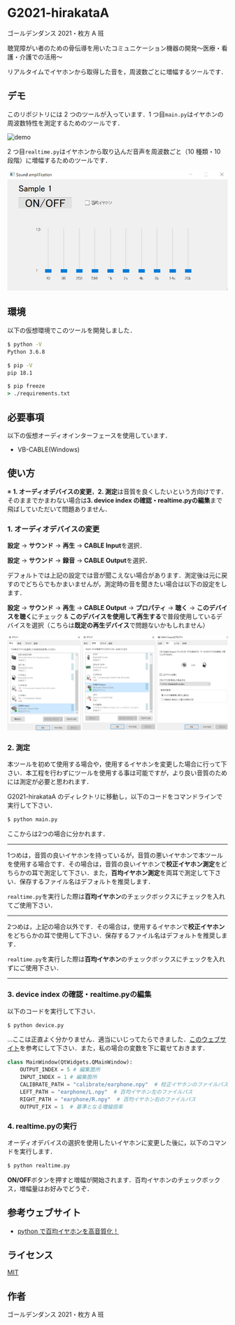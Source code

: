 # G2021-hirakataA

ゴールデンダンス 2021・枚方 A 班

聴覚障がい者のための骨伝導を用いたコミュニケーション機器の開発～医療・看護・介護での活用～

リアルタイムでイヤホンから取得した音を，周波数ごとに増幅するツールです．

## デモ

このリポジトリには 2 つのツールが入っています．1 つ目`main.py`はイヤホンの周波数特性を測定するためのツールです．

![demo](https://github.com/maikataA/G2021-hirakataA/blob/main/Img/1.gif)

2 つ目`realtime.py`はイヤホンから取り込んだ音声を周波数ごと（10 種類・10 段階）に増幅するためのツールです．

![demo](https://github.com/maikataA/G2021-hirakataA/blob/main/Img/3.png)

## 環境

以下の仮想環境でこのツールを開発しました．

```cmd
$ python -V
Python 3.6.8
```

```cmd
$ pip -V
pip 18.1
```

```cmd
$ pip freeze
> ./requirements.txt
```

## 必要事項

以下の仮想オーディオインターフェースを使用しています．

- VB-CABLE(Windows)

## 使い方

※ **1. オーディオデバイスの変更**，**2. 測定**は音質を良くしたいという方向けです．そのままでかまわない場合は**3. device index の確認・realtime.pyの編集**まで飛ばしていただいて問題ありません．

### 1. オーディオデバイスの変更

**設定** -> **サウンド** -> **再生** -> **CABLE Input**を選択．

**設定** -> **サウンド** -> **録音** -> **CABLE Output**を選択．

デフォルトでは上記の設定では音が聞こえない場合があります．測定後は元に戻すのでどちらでもかまいませんが，測定時の音を聞きたい場合は以下の設定をします．

**設定** -> **サウンド** -> **再生** -> **CABLE Output** -> **プロパティ** -> **聴く** -> **このデバイスを聴く**にチェック & **このデバイスを使用して再生する**で普段使用しているデバイスを選択（こちらは**既定の再生デバイス**で問題ないかもしれません）

![demo](https://github.com/maikataA/G2021-hirakataA/blob/main/Img/2.png)

### 2. 測定

本ツールを初めて使用する場合や，使用するイヤホンを変更した場合に行って下さい．本工程を行わずにツールを使用する事は可能ですが，より良い音質のためには測定が必要と思われます．

G2021-hirakataA のディレクトリに移動し，以下のコードをコマンドラインで実行して下さい．

```cmd
$ python main.py
```

ここからは2つの場合に分かれます．

****

1つめは，音質の良いイヤホンを持っているが，音質の悪いイヤホンで本ツールを使用する場合です．その場合は，音質の良いイヤホンで**校正イヤホン測定**をどちらかの耳で測定して下さい．また，**百均イヤホン測定**を両耳で測定して下さい．保存するファイル名はデフォルトを推奨します．

`realtime.py`を実行した際は**百均イヤホン**のチェックボックスにチェックを入れてご使用下さい．

****

2つめは，上記の場合以外です．その場合は，使用するイヤホンで**校正イヤホン**をどちらかの耳で使用して下さい．保存するファイル名はデフォルトを推奨します．

`realtime.py`を実行した際は**百均イヤホン**のチェックボックスにチェックを入れずにご使用下さい．

****

### 3. device index の確認・realtime.pyの編集

以下のコードを実行して下さい．

```cmd
$ python device.py
```

...ここは正直よく分かりません．適当にいじってたらできました．[このウェブサイト](https://hamataku.netlify.app/post/earphone/)を参考にして下さい．また，私の場合の変数を下に載せておきます．

```python
class MainWindow(QtWidgets.QMainWindow):
    OUTPUT_INDEX = 5 # 編集箇所
    INPUT_INDEX = 1 # 編集箇所
    CALIBRATE_PATH = "calibrate/earphone.npy"  # 校正イヤホンのファイルパス
    LEFT_PATH = "earphone/L.npy"  # 百均イヤホン左のファイルパス
    RIGHT_PATH = "earphone/R.npy"  # 百均イヤホン右のファイルパス
    OUTPUT_FIX = 1  # 基準となる増幅倍率
```

### 4. realtime.pyの実行

オーディオデバイスの選択を使用したいイヤホンに変更した後に，以下のコマンドを実行します．

```cmd
$ python realtime.py
```

**ON/OFF**ボタンを押すと増幅が開始されます．百均イヤホンのチェックボックス，増幅量はお好みでどうぞ．

## 参考ウェブサイト

- [python で百均イヤホンを高音質化！](https://hamataku.netlify.app/post/earphone/)

## ライセンス

[MIT](https://github.com/maikataA/G2021-hirakataA/blob/main/LICENSE)

## 作者

ゴールデンダンス 2021・枚方 A 班
